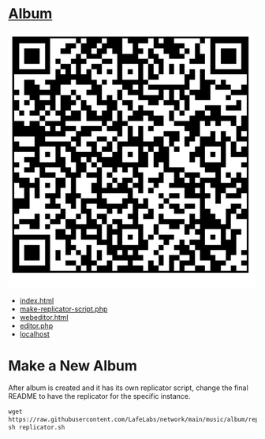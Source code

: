# [Album](https://github.com/LafeLabs/network/tree/main/music/album)

![](https://raw.githubusercontent.com/LafeLabs/network/main/music/album/images/qrcode.png)

  - [index.html](index.html)
  - [make-replicator-script.php](make-replicator-script.php)
  - [webeditor.html](webeditor.html)
  - [editor.php](editor.php)
  - [localhost](http://localhost/)

# Make a New Album

After album is created and it has its own replicator script, change the final README to have the replicator for the specific instance.

```
wget https://raw.githubusercontent.com/LafeLabs/network/main/music/album/replicator.sh
sh replicator.sh
```